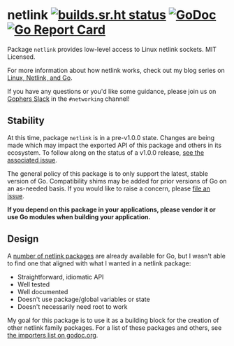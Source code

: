 # netlink [![builds.sr.ht status](https://builds.sr.ht/~mdlayher/netlink.svg)](https://builds.sr.ht/~mdlayher/netlink?) [![GoDoc](https://godoc.org/github.com/mdlayher/netlink?status.svg)](https://godoc.org/github.com/mdlayher/netlink) [![Go Report Card](https://goreportcard.com/badge/github.com/mdlayher/netlink)](https://goreportcard.com/report/github.com/mdlayher/netlink)

Package `netlink` provides low-level access to Linux netlink sockets.
MIT Licensed.

For more information about how netlink works, check out my blog series
on [Linux, Netlink, and Go](https://mdlayher.com/blog/linux-netlink-and-go-part-1-netlink/).

If you have any questions or you'd like some guidance, please join us on
[Gophers Slack](https://invite.slack.golangbridge.org) in the `#networking`
channel!

## Stability

At this time, package `netlink` is in a pre-v1.0.0 state. Changes are being made
which may impact the exported API of this package and others in its ecosystem.
To follow along on the status of a v1.0.0 release, [see the associated issue](https://github.com/mdlayher/netlink/issues/123).

The general policy of this package is to only support the latest, stable version
of Go. Compatibility shims may be added for prior versions of Go on an as-needed
basis. If you would like to raise a concern, please [file an issue](https://github.com/mdlayher/netlink/issues/new).

**If you depend on this package in your applications, please vendor it or use Go
modules when building your application.**

## Design

A [number of netlink packages](https://godoc.org/?q=netlink) are already
available for Go, but I wasn't able to find one that aligned with what
I wanted in a netlink package:

- Straightforward, idiomatic API
- Well tested
- Well documented
- Doesn't use package/global variables or state
- Doesn't necessarily need root to work

My goal for this package is to use it as a building block for the creation
of other netlink family packages. For a list of these packages and others, see
[the importers list on godoc.org](https://godoc.org/github.com/mdlayher/netlink?importers).
